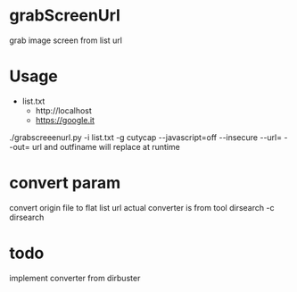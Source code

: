 # grabScreenUrl
grab image screen from list url 

# Usage 
- list.txt
    - http://localhost
    - https://google.it

./grabscreeenurl.py -i list.txt -g cutycap --javascript=off --insecure --url=<url> --out=<outfiname>
url and outfiname will replace at runtime

# convert param 
convert origin file to flat list url
actual converter is from tool dirsearch -c dirsearch

# todo
implement converter from dirbuster


